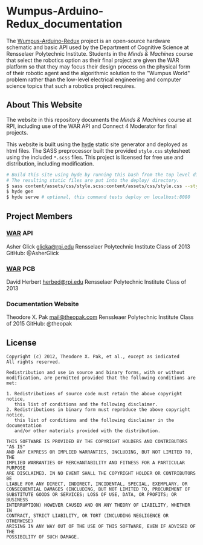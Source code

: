 # Wumpus-Arduino-Redux_documentation

The [Wumpus-Arduino-Redux](https://github.com/AsherGlick/Wumpus-Arduino-Redux) project is an open-source hardware schematic and basic API used by the Department of Cognitive Science at Rensselaer Polytechnic Institute. Students in the _Minds & Machines_ course that select the robotics option as their final project are given the WAR platform so that they may focus their design process on the physical form of their robotic agent and the algorithmic solution to the "Wumpus World" problem rather than the low-level electrical engineering and computer science topics that such a robotics project requires.


## About This Website

The website in this repository documents the _Minds & Machines_ course at RPI, including use of the WAR API and Connect 4 Moderator for final projects.

This website is built using the [hyde](https://github.com/hyde/hyde) static site generator and deployed as html files. The SASS preprocessor built the provided `style.css` stylesheet using the included `*.scss` files. This project is licensed for free use and distribution, including modification.

```bash
# Build this site using hyde by running this bash from the top level directory.
# The resulting static files are put into the deploy/ directory.
$ sass content/assets/css/style.scss:content/assets/css/style.css --style compressed
$ hyde gen
$ hyde serve # optional, this command tests deploy on localhost:8080
```


## Project Members

### [WAR](https://github.com/AsherGlick/Wumpus-Arduino-Redux) API

Asher Glick
<glicka@rpi.edu>
Rensselaer Polytechnic Institute Class of 2013
GitHub: @AsherGlick

### [WAR](https://github.com/AsherGlick/Wumpus-Arduino-Redux) PCB

David Herbert
<herbed@rpi.edu>
Rensselaer Polytechnic Institute Class of 2013

### Documentation Website

Theodore X. Pak
<mail@theopak.com>
Renssleaer Polytechnic Institute Class of 2015
GitHub: @theopak


## License

    Copyright (c) 2012, Theodore X. Pak, et al., except as indicated
    All rights reserved.

    Redistribution and use in source and binary forms, with or without
    modification, are permitted provided that the following conditions are met:

    1. Redistributions of source code must retain the above copyright notice,
       this list of conditions and the following disclaimer.
    2. Redistributions in binary form must reproduce the above copyright notice,
       this list of conditions and the following disclaimer in the documentation
       and/or other materials provided with the distribution.

    THIS SOFTWARE IS PROVIDED BY THE COPYRIGHT HOLDERS AND CONTRIBUTORS "AS IS"
    AND ANY EXPRESS OR IMPLIED WARRANTIES, INCLUDING, BUT NOT LIMITED TO, THE
    IMPLIED WARRANTIES OF MERCHANTABILITY AND FITNESS FOR A PARTICULAR PURPOSE
    ARE DISCLAIMED. IN NO EVENT SHALL THE COPYRIGHT HOLDER OR CONTRIBUTORS BE
    LIABLE FOR ANY DIRECT, INDIRECT, INCIDENTAL, SPECIAL, EXEMPLARY, OR
    CONSEQUENTIAL DAMAGES (INCLUDING, BUT NOT LIMITED TO, PROCUREMENT OF
    SUBSTITUTE GOODS OR SERVICES; LOSS OF USE, DATA, OR PROFITS; OR BUSINESS
    INTERRUPTION) HOWEVER CAUSED AND ON ANY THEORY OF LIABILITY, WHETHER IN
    CONTRACT, STRICT LIABILITY, OR TORT (INCLUDING NEGLIGENCE OR OTHERWISE)
    ARISING IN ANY WAY OUT OF THE USE OF THIS SOFTWARE, EVEN IF ADVISED OF THE
    POSSIBILITY OF SUCH DAMAGE.
